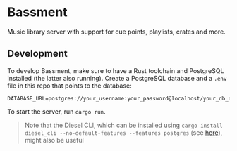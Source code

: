 # Bassment

Music library server with support for cue points, playlists, crates and more.

## Development

To develop Bassment, make sure to have a Rust toolchain and PostgreSQL installed (the latter also running). Create a PostgreSQL database and a `.env` file in this repo that points to the database:

```
DATABASE_URL=postgres://your_username:your_password@localhost/your_db_name
```

To start the server, run `cargo run`.

> Note that the Diesel CLI, which can be installed using `cargo install diesel_cli --no-default-features --features postgres` (see [here](https://diesel.rs/guides/getting-started)), might also be useful
